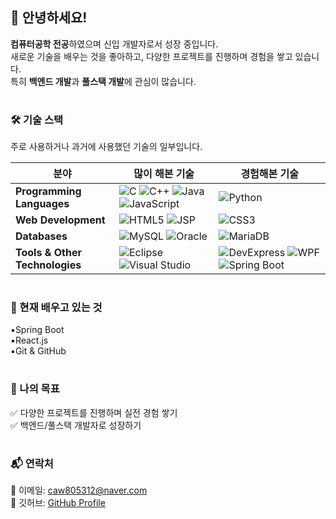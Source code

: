 ## 👋 안녕하세요!

**컴퓨터공학 전공**하였으며 신입 개발자로서 성장 중입니다.<br>
새로운 기술을 배우는 것을 좋아하고, 다양한 프로젝트를 진행하며 경험을 쌓고 있습니다.<br>
특히 **백엔드 개발**과 **풀스택 개발**에 관심이 많습니다. 

#

###  🛠️ 기술 스택  
주로 사용하거나 과거에 사용했던 기술의 일부입니다.
 
| **분야**              | **많이 해본 기술** | **경험해본 기술** |
|----------------------|----------------|----------------|
| **Programming Languages** | ![C](https://img.shields.io/badge/C-00599C?style=flat&logo=c&logoColor=white) ![C++](https://img.shields.io/badge/C++-00599C?style=flat&logo=cplusplus&logoColor=white) ![Java](https://img.shields.io/badge/Java-007396?style=flat&logo=java&logoColor=white) ![JavaScript](https://img.shields.io/badge/JavaScript-F7DF1E?style=flat&logo=javascript&logoColor=black) | ![Python](https://img.shields.io/badge/Python-3776AB?style=flat&logo=python&logoColor=white) |
| **Web Development**  | ![HTML5](https://img.shields.io/badge/HTML5-E34F26?style=flat&logo=html5&logoColor=white) ![JSP](https://img.shields.io/badge/JSP-007396?style=flat&logo=java&logoColor=white) | ![CSS3](https://img.shields.io/badge/CSS3-1572B6?style=flat&logo=css3&logoColor=white) |
| **Databases**        | ![MySQL](https://img.shields.io/badge/MySQL-4479A1?style=flat&logo=mysql&logoColor=white) ![Oracle](https://img.shields.io/badge/Oracle-F80000?style=flat&logo=oracle&logoColor=white) | ![MariaDB](https://img.shields.io/badge/MariaDB-003545?style=flat&logo=mariadb&logoColor=white) |
| **Tools & Other Technologies**     | ![Eclipse](https://img.shields.io/badge/Eclipse-2C2255?style=flat&logo=eclipseide&logoColor=white) ![Visual Studio](https://img.shields.io/badge/Visual%20Studio-5C2D91?style=flat&logo=visualstudio&logoColor=white) | ![DevExpress](https://img.shields.io/badge/DevExpress-FF6600?style=flat&logo=devexpress&logoColor=white) ![WPF](https://img.shields.io/badge/WPF-0078D7?style=flat&logo=windows&logoColor=white) ![Spring Boot](https://img.shields.io/badge/Spring%20Boot-6DB33F?style=flat&logo=springboot&logoColor=white) |

#

### 🌱 현재 배우고 있는 것  
▪️Spring Boot<br>
▪️React.js<br>
▪️Git & GitHub<br>

#

### 📌 나의 목표  
✅ 다양한 프로젝트를 진행하며 실전 경험 쌓기<br>
✅ 백엔드/풀스택 개발자로 성장하기

#

### 📬 연락처  
📧 이메일: caw805312@naver.com  
📘 깃허브: [GitHub Profile](https://github.com/lsh2912)

#

<!--
#### Recent articles

| Title | Published On |
| ----- | ------------ |
| [Deferred teardown closure in Go testing](http://rednafi.com/go/deferred_teardown_closure/) | Fri, 28 Mar 2025 |
| [Three flavors of sorting Go slices](http://rednafi.com/go/sort_slice/) | Sat, 22 Mar 2025 |
| [Nil comparisons and Go interface](http://rednafi.com/go/nil_interface_comparison/) | Wed, 12 Mar 2025 |
| [Stacked middleware vs embedded delegation in Go](http://rednafi.com/go/middleware_vs_delegation/) | Thu, 06 Mar 2025 |
| [Why does Go's io.Reader have such a weird signature?](http://rednafi.com/go/io_reader_signature/) | Sat, 08 Feb 2025 |
</div>

**lsh2912/lsh2912** is a ✨ _special_ ✨ repository because its `README.md` (this file) appears on your GitHub profile.

Here are some ideas to get you started:

- 🔭 I’m currently working on ...
- 🌱 I’m currently learning ...
- 👯 I’m looking to collaborate on ...
- 🤔 I’m looking for help with ...
- 💬 Ask me about ...
- 📫 How to reach me: ...
- 😄 Pronouns: ...
- ⚡ Fun fact: ...
-->
